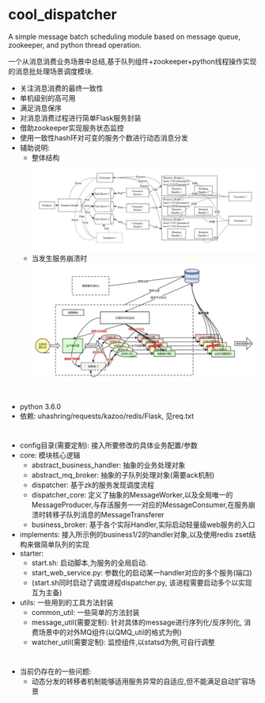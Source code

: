 # cool_dispatcher
 A simple message batch scheduling module based on message queue, zookeeper, and python thread operation.

 一个从消息消费业务场景中总结,基于队列组件+zookeeper+python线程操作实现的消息批处理场景调度模块.
 
 
 * 关注消息消费的最终一致性
 * 单机级别的高可用
 * 满足消息保序
 * 对消息消费过程进行简单Flask服务封装
 * 借助zookeeper实现服务状态监控
 * 使用一致性hash环对可变的服务个数进行动态消息分发
 * 辅助说明:
     + 整体结构 ![image](./architecture.png)
     + 当发生服务崩溃时 ![image](./action_after_broke.jpg)

#
 * python 3.6.0
 * 依赖: uhashring/requests/kazoo/redis/Flask, 见req.txt
#
 * config目录(需要定制): 接入所要修改的具体业务配置/参数
 * core: 模块核心逻辑
     + abstract_business_handler: 抽象的业务处理对象
     + abstract_mq_broker: 抽象的子队列处理对象(需要ack机制)
     + dispatcher: 基于zk的服务发现调度流程
     + dispatcher_core: 定义了抽象的MessageWorker,以及全局唯一的MessageProducer,与存活服务一一对应的MessageConsumer,在服务崩溃时转移子队列消息的MessageTransferer
     + business_broker: 基于各个实际Handler,实际启动轻量级web服务的入口
 * implements: 接入所示例的business1/2的handler对象,以及使用redis zset结构来做简单队列的实现
 * starter: 
     + start.sh: 启动脚本,为服务的全局启动. 
     + start_web_service.py: 参数化的启动某一handler对应的多个服务(端口)
     + (start.sh同时启动了调度进程dispatcher.py, 该进程需要启动多个以实现互为主备)
 * utils: 一些用到的工具方法封装
     + common_util: 一些简单的方法封装
     + message_util(需要定制): 针对具体的message进行序列化/反序列化, 消费场景中的对外MQ组件(以QMQ_util的格式为例)
     + watcher_util(需要定制): 监控组件,以statsd为例,可自行调整
     
#
 * 当前仍存在的一些问题: 
     + 动态分发的转移者机制能够适用服务异常的自适应,但不能满足自动扩容场景
